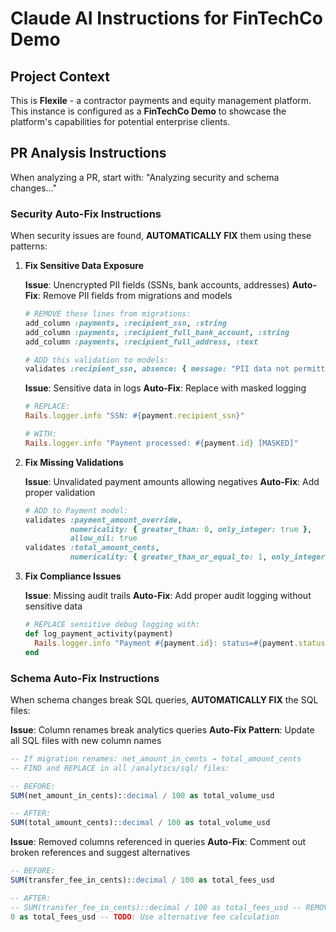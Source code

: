 # Claude AI Instructions for FinTechCo Demo

## Project Context

This is **Flexile** - a contractor payments and equity management platform. This instance is configured as a **FinTechCo Demo** to showcase the platform's capabilities for potential enterprise clients.

## PR Analysis Instructions

When analyzing a PR, start with: "Analyzing security and schema changes..."

### Security Auto-Fix Instructions

When security issues are found, **AUTOMATICALLY FIX** them using these patterns:

1. **Fix Sensitive Data Exposure**

   **Issue**: Unencrypted PII fields (SSNs, bank accounts, addresses)
   **Auto-Fix**: Remove PII fields from migrations and models

   ```ruby
   # REMOVE these lines from migrations:
   add_column :payments, :recipient_ssn, :string
   add_column :payments, :recipient_full_bank_account, :string
   add_column :payments, :recipient_full_address, :text

   # ADD this validation to models:
   validates :recipient_ssn, absence: { message: "PII data not permitted" }
   ```

   **Issue**: Sensitive data in logs
   **Auto-Fix**: Replace with masked logging

   ```ruby
   # REPLACE:
   Rails.logger.info "SSN: #{payment.recipient_ssn}"

   # WITH:
   Rails.logger.info "Payment processed: #{payment.id} [MASKED]"
   ```

2. **Fix Missing Validations**

   **Issue**: Unvalidated payment amounts allowing negatives
   **Auto-Fix**: Add proper validation

   ```ruby
   # ADD to Payment model:
   validates :payment_amount_override,
             numericality: { greater_than: 0, only_integer: true },
             allow_nil: true
   validates :total_amount_cents,
             numericality: { greater_than_or_equal_to: 1, only_integer: true }
   ```

3. **Fix Compliance Issues**

   **Issue**: Missing audit trails
   **Auto-Fix**: Add proper audit logging without sensitive data

   ```ruby
   # REPLACE sensitive debug logging with:
   def log_payment_activity(payment)
     Rails.logger.info "Payment #{payment.id}: status=#{payment.status}, amount=[MASKED]"
   end
   ```

### Schema Auto-Fix Instructions

When schema changes break SQL queries, **AUTOMATICALLY FIX** the SQL files:

**Issue**: Column renames break analytics queries
**Auto-Fix Pattern**: Update all SQL files with new column names

```sql
-- If migration renames: net_amount_in_cents → total_amount_cents
-- FIND and REPLACE in all /analytics/sql/ files:

-- BEFORE:
SUM(net_amount_in_cents)::decimal / 100 as total_volume_usd

-- AFTER:
SUM(total_amount_cents)::decimal / 100 as total_volume_usd
```

**Issue**: Removed columns referenced in queries
**Auto-Fix**: Comment out broken references and suggest alternatives

```sql
-- BEFORE:
SUM(transfer_fee_in_cents)::decimal / 100 as total_fees_usd

-- AFTER:
-- SUM(transfer_fee_in_cents)::decimal / 100 as total_fees_usd -- REMOVED: column no longer exists
0 as total_fees_usd -- TODO: Use alternative fee calculation
```
